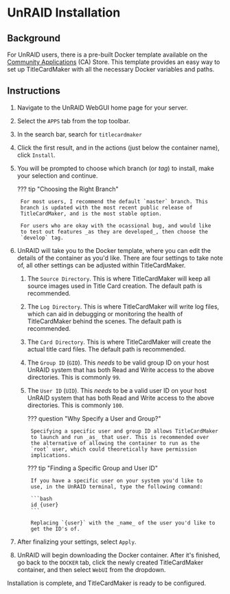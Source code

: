 # UnRAID Installation
## Background
For UnRAID users, there is a pre-built Docker template available on the
[Community Applications](https://unraid.net/community/apps) (CA) Store.
This template provides an easy way to set up TitleCardMaker with all the
necessary Docker variables and paths.

## Instructions
1. Navigate to the UnRAID WebGUI home page for your server.
2. Select the `APPS` tab from the top toolbar.
3. In the search bar, search for `titlecardmaker`
4. Click the first result, and in the actions (just below the container
name), click `Install`.
5. You will be prompted to choose which branch (or _tag_) to install,
make your selection and continue.

    ??? tip "Choosing the Right Branch"

        For most users, I recommend the default `master` branch. This
        branch is updated with the most recent public release of
        TitleCardMaker, and is the most stable option.

        For users who are okay with the ocassional bug, and would like
        to test out features _as they are developed_, then choose the
        `develop` tag.

6. UnRAID will take you to the Docker template, where you can edit the
details of the container as you'd like. There are four settings to take
note of, all other settings can be adjusted within TitleCardMaker.

    1. The `Source Directory`. This is where TitleCardMaker will keep
    all source images used in Title Card creation. The default path is
    recommended.
    2. The `Log Directory`. This is where TitleCardMaker will write log
    files, which can aid in debugging or monitoring the health of
    TitleCardMaker behind the scenes. The default path is recommended.
    3. The `Card Directory`. This is where TitleCardMaker will create
    the actual title card files. The default path is recommended.
    4. The `Group ID` (`GID`). This _needs_ to be valid group ID on your
    host UnRAID system that has both Read and Write access to the above
    directories. This is commonly `99`.
    5. The `User ID` (`UID`). This _needs_ to be a valid user ID on your
    host UnRAID system that has both Read and Write access to the above
    directories. This is commonly `100`.

        ??? question "Why Specify a User and Group?"

            Specifying a specific user and group ID allows TitleCardMaker
            to launch and run _as_ that user. This is recommended over
            the alternative of allowing the container to run as the
            `root` user, which could theoretically have permission
            implications. 

        ??? tip "Finding a Specific Group and User ID"

            If you have a specific user on your system you'd like to
            use, in the UnRAID terminal, type the following command:

            ```bash
            id {user}
            ```

            Replacing `{user}` with the _name_ of the user you'd like to
            get the ID's of.

7. After finalizing your settings, select `Apply`.
8. UnRAID will begin downloading the Docker container. After it's
finished, go back to the `DOCKER` tab, click the newly created
TitleCardMaker container, and then select `WebUI` from the dropdown.

Installation is complete, and TitleCardMaker is ready to be configured.